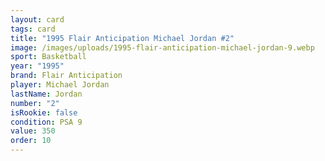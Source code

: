 ```yaml
---
layout: card
tags: card
title: "1995 Flair Anticipation Michael Jordan #2"
image: /images/uploads/1995-flair-anticipation-michael-jordan-9.webp
sport: Basketball
year: "1995"
brand: Flair Anticipation
player: Michael Jordan
lastName: Jordan
number: "2"
isRookie: false
condition: PSA 9
value: 350
order: 10
---
```

